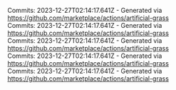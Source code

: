 Commits: 2023-12-27T02:14:17.641Z - Generated via https://github.com/marketplace/actions/artificial-grass
<br>
Commits: 2023-12-27T02:14:17.641Z - Generated via https://github.com/marketplace/actions/artificial-grass
<br>
Commits: 2023-12-27T02:14:17.641Z - Generated via https://github.com/marketplace/actions/artificial-grass
<br>
Commits: 2023-12-27T02:14:17.641Z - Generated via https://github.com/marketplace/actions/artificial-grass
<br>
Commits: 2023-12-27T02:14:17.641Z - Generated via https://github.com/marketplace/actions/artificial-grass
<br>
